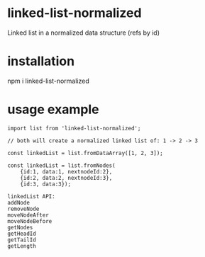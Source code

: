 # linked-list-normalized

Linked list in a normalized data structure (refs by id)

# installation

npm i linked-list-normalized

# usage example

```
import list from 'linked-list-normalized';

// both will create a normalized linked list of: 1 -> 2 -> 3

const linkedList = list.fromDataArray([1, 2, 3]);

const linkedList = list.fromNodes(
    {id:1, data:1, nextnodeId:2},
    {id:2, data:2, nextnodeId:3},
    {id:3, data:3});

linkedList API:
addNode
removeNode
moveNodeAfter
moveNodeBefore
getNodes
getHeadId
getTailId
getLength
```
